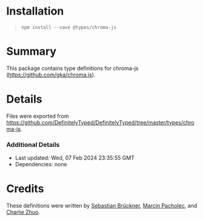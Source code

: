# Installation
> `npm install --save @types/chroma-js`

# Summary
This package contains type definitions for chroma-js (https://github.com/gka/chroma.js).

# Details
Files were exported from https://github.com/DefinitelyTyped/DefinitelyTyped/tree/master/types/chroma-js.

### Additional Details
 * Last updated: Wed, 07 Feb 2024 23:35:55 GMT
 * Dependencies: none

# Credits
These definitions were written by [Sebastian Brückner](https://github.com/invliD), [Marcin Pacholec](https://github.com/mpacholec), and [Charlie Zhuo](https://github.com/CharlieZhuo).
